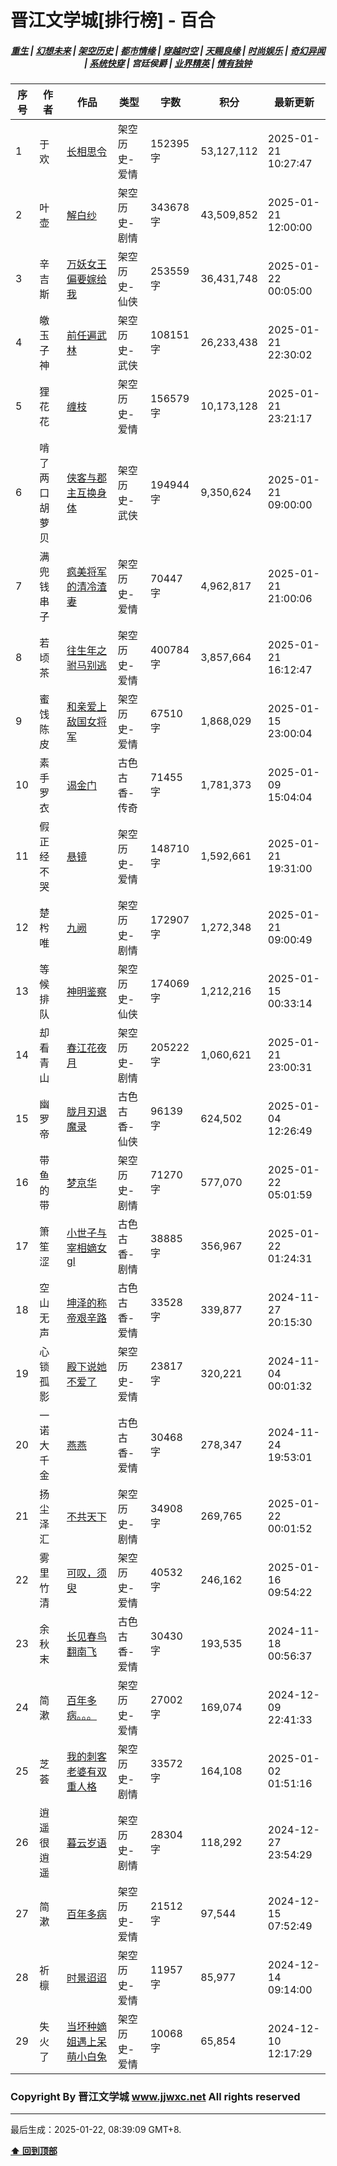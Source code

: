 # 晋江文学城[排行榜] - 百合

<h5 align="center">
	<a href="https://github.com/dev-chenxing/jjwxc-charts/blob/main/重生.md">重生</a> |
	<a href="https://github.com/dev-chenxing/jjwxc-charts/blob/main/幻想未来.md">幻想未来</a> |
	<a href="https://github.com/dev-chenxing/jjwxc-charts/blob/main/架空历史.md">架空历史</a> |
	<a href="https://github.com/dev-chenxing/jjwxc-charts/blob/main/都市情缘.md">都市情缘</a> |
	<a href="https://github.com/dev-chenxing/jjwxc-charts/blob/main/README.md">穿越时空</a> |
	<a href="https://github.com/dev-chenxing/jjwxc-charts/blob/main/天赐良缘.md">天赐良缘</a> |
	<a href="https://github.com/dev-chenxing/jjwxc-charts/blob/main/时尚娱乐.md">时尚娱乐</a> |
	<a href="https://github.com/dev-chenxing/jjwxc-charts/blob/main/奇幻异闻.md">奇幻异闻</a> |
	<a href="https://github.com/dev-chenxing/jjwxc-charts/blob/main/系统快穿.md">系统快穿</a> |
	<b>宫廷侯爵</b> |
	<a href="https://github.com/dev-chenxing/jjwxc-charts/blob/main/业界精英.md">业界精英</a> |
	<a href="https://github.com/dev-chenxing/jjwxc-charts/blob/main/情有独钟.md">情有独钟</a>
</h5>

| 序号 | 作者 | 作品 | 类型 | 字数 | 积分 | 最新更新 | 
|-----|------|------|-----|------|------|---------|
| 1 | 于欢 | [长相思令](https://www.jjwxc.net/onebook.php?novelid=8918173) | 架空历史-爱情 | 152395字 | 53,127,112 | 2025-01-21 10:27:47 | 
| 2 | 叶壶 | [解白纱](https://www.jjwxc.net/onebook.php?novelid=9260099) | 架空历史-剧情 | 343678字 | 43,509,852 | 2025-01-21 12:00:00 | 
| 3 | 辛吉斯 | [万妖女王偏要嫁给我](https://www.jjwxc.net/onebook.php?novelid=9315806) | 架空历史-仙侠 | 253559字 | 36,431,748 | 2025-01-22 00:05:00 | 
| 4 | 皦玉子神 | [前任遍武林](https://www.jjwxc.net/onebook.php?novelid=9242672) | 架空历史-武侠 | 108151字 | 26,233,438 | 2025-01-21 22:30:02 | 
| 5 | 狸花花 | [缠枝](https://www.jjwxc.net/onebook.php?novelid=8629070) | 架空历史-爱情 | 156579字 | 10,173,128 | 2025-01-21 23:21:17 | 
| 6 | 啃了两口胡萝贝 | [侠客与郡主互换身体](https://www.jjwxc.net/onebook.php?novelid=8428391) | 架空历史-武侠 | 194944字 | 9,350,624 | 2025-01-21 09:00:00 | 
| 7 | 满兜钱串子 | [疯美将军的清冷渣妻](https://www.jjwxc.net/onebook.php?novelid=9309780) | 架空历史-爱情 | 70447字 | 4,962,817 | 2025-01-21 21:00:06 | 
| 8 | 若顷茶 | [往生年之驸马别逃](https://www.jjwxc.net/onebook.php?novelid=9348669) | 架空历史-爱情 | 400784字 | 3,857,664 | 2025-01-21 16:12:47 | 
| 9 | 蜜饯陈皮 | [和亲爱上敌国女将军](https://www.jjwxc.net/onebook.php?novelid=9350660) | 架空历史-爱情 | 67510字 | 1,868,029 | 2025-01-15 23:00:04 | 
| 10 | 素手罗衣 | [谒金门](https://www.jjwxc.net/onebook.php?novelid=9264148) | 古色古香-传奇 | 71455字 | 1,781,373 | 2025-01-09 15:04:04 | 
| 11 | 假正经不哭 | [悬镜](https://www.jjwxc.net/onebook.php?novelid=9349542) | 架空历史-爱情 | 148710字 | 1,592,661 | 2025-01-21 19:31:00 | 
| 12 | 楚枍唯 | [九阙](https://www.jjwxc.net/onebook.php?novelid=9333408) | 架空历史-剧情 | 172907字 | 1,272,348 | 2025-01-21 09:00:49 | 
| 13 | 等候排队 | [神明鉴察](https://www.jjwxc.net/onebook.php?novelid=9287621) | 架空历史-仙侠 | 174069字 | 1,212,216 | 2025-01-15 00:33:14 | 
| 14 | 却看青山 | [春江花夜月](https://www.jjwxc.net/onebook.php?novelid=9195205) | 架空历史-剧情 | 205222字 | 1,060,621 | 2025-01-21 23:00:31 | 
| 15 | 幽罗帝 | [胧月刃退魔录](https://www.jjwxc.net/onebook.php?novelid=9340974) | 古色古香-仙侠 | 96139字 | 624,502 | 2025-01-04 12:26:49 | 
| 16 | 带鱼的带 | [梦京华](https://www.jjwxc.net/onebook.php?novelid=9268675) | 架空历史-剧情 | 71270字 | 577,070 | 2025-01-22 05:01:59 | 
| 17 | 箫笙涩 | [小世子与宰相嫡女gl](https://www.jjwxc.net/onebook.php?novelid=9307465) | 古色古香-剧情 | 38885字 | 356,967 | 2025-01-22 01:24:31 | 
| 18 | 空山无声 | [坤泽的称帝艰辛路](https://www.jjwxc.net/onebook.php?novelid=9312061) | 古色古香-爱情 | 33528字 | 339,877 | 2024-11-27 20:15:30 | 
| 19 | 心锁孤影 | [殿下说她不爱了](https://www.jjwxc.net/onebook.php?novelid=9258477) | 架空历史-爱情 | 23817字 | 320,221 | 2024-11-04 00:01:32 | 
| 20 | 一诺大千金 | [燕燕](https://www.jjwxc.net/onebook.php?novelid=9297793) | 古色古香-爱情 | 30468字 | 278,347 | 2024-11-24 19:53:01 | 
| 21 | 扬尘泽汇 | [不共天下](https://www.jjwxc.net/onebook.php?novelid=9258685) | 架空历史-剧情 | 34908字 | 269,765 | 2025-01-22 00:01:52 | 
| 22 | 雾里竹清 | [可叹，须臾](https://www.jjwxc.net/onebook.php?novelid=9288257) | 架空历史-爱情 | 40532字 | 246,162 | 2025-01-16 09:54:22 | 
| 23 | 余秋末 | [长见春鸟翻南飞](https://www.jjwxc.net/onebook.php?novelid=9280051) | 古色古香-爱情 | 30430字 | 193,535 | 2024-11-18 00:56:37 | 
| 24 | 简漱 | [百年多病。。。](https://www.jjwxc.net/onebook.php?novelid=9291936) | 架空历史-爱情 | 27002字 | 169,074 | 2024-12-09 22:41:33 | 
| 25 | 芝荟 | [我的刺客老婆有双重人格](https://www.jjwxc.net/onebook.php?novelid=9298977) | 架空历史-剧情 | 33572字 | 164,108 | 2025-01-02 01:51:16 | 
| 26 | 逍遥很逍遥 | [暮云岁语](https://www.jjwxc.net/onebook.php?novelid=9346297) | 架空历史-剧情 | 28304字 | 118,292 | 2024-12-27 23:54:29 | 
| 27 | 简漱 | [百年多病](https://www.jjwxc.net/onebook.php?novelid=9346516) | 架空历史-爱情 | 21512字 | 97,544 | 2024-12-15 07:52:49 | 
| 28 | 祈檩 | [时景迢迢](https://www.jjwxc.net/onebook.php?novelid=9302101) | 架空历史-爱情 | 11957字 | 85,977 | 2024-12-14 09:14:00 | 
| 29 | 失火了 | [当坏种嫡姐遇上呆萌小白兔](https://www.jjwxc.net/onebook.php?novelid=9344255) | 架空历史-爱情 | 10068字 | 65,854 | 2024-12-10 12:17:29 | 

### Copyright By 晋江文学城 www.jjwxc.net All rights reserved

---

最后生成：2025-01-22, 08:39:09 GMT+8.

**[⬆ 回到顶部](#晋江文学城排行榜---百合)**

